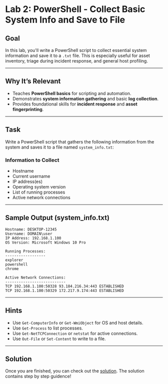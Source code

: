 # Lab 2: PowerShell - Collect Basic System Info and Save to File

## Goal

In this lab, you'll write a PowerShell script to collect essential system information and save it to a `.txt` file. This is especially useful for asset inventory, triage during incident response, and general host profiling.

---

## Why It’s Relevant

- Teaches **PowerShell basics** for scripting and automation.
- Demonstrates **system information gathering** and basic **log collection**.
- Provides foundational skills for **incident response** and **asset fingerprinting**.

---

## Task

Write a PowerShell script that gathers the following information from the system and saves it to a file named `system_info.txt`:

### Information to Collect

- Hostname
- Current username
- IP address(es)
- Operating system version
- List of running processes
- Active network connections

---

## Sample Output (system_info.txt)

```
Hostname: DESKTOP-12345
Username: DOMAIN\user
IP Address: 192.168.1.100
OS Version: Microsoft Windows 10 Pro

Running Processes:
------------------
explorer
powershell
chrome

Active Network Connections:
---------------------------
TCP 192.168.1.100:50328 93.184.216.34:443 ESTABLISHED
TCP 192.168.1.100:50329 172.217.9.174:443 ESTABLISHED
```

---

## Hints

- Use `Get-ComputerInfo` or `Get-WmiObject` for OS and host details.
- Use `Get-Process` to list processes.
- Use `Get-NetTCPConnection` or `netstat` for active connections.
- Use `Out-File` or `Set-Content` to write to a file.

---

## Solution

Once you are finished, you can check out the [solution](./lab2_solution_steb_by_step.md). The solution contains step by step guidence!